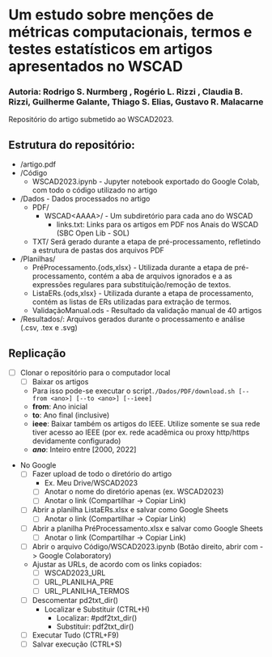 # Um estudo sobre menções de métricas computacionais, termos e testes estatísticos em artigos apresentados no WSCAD

### Autoria: Rodrigo S. Nurmberg , Rogério L. Rizzi , Claudia B. Rizzi, Guilherme Galante, Thiago S. Elias, Gustavo R. Malacarne

Repositório do artigo submetido ao WSCAD2023.

## Estrutura do repositório:

 - /artigo.pdf
 - /Código
	 - WSCAD2023.ipynb - Jupyter notebook exportado do Google Colab, com todo o código utilizado no artigo
 - /Dados - Dados processados no artigo
	 - PDF/
		 -	WSCAD\<AAAA\>/ - Um subdiretório para cada ano do WSCAD
			 - links.txt: Links para os artigos em PDF nos Anais do WSCAD (SBC Open Lib - SOL)
	 - TXT/ Será gerado durante a etapa de pré-processamento, refletindo a estrutura de pastas dos arquivos PDF
 - /Planilhas/
	 - PréProcessamento.{ods,xlsx} - Utilizada durante a etapa de pré-processamento, contém a aba de arquivos ignorados e a as expressões regulares para substituição/remoção de textos.
	 - ListaERs.{ods,xlsx} - Utilizada durante a etapa de processamento, contém as listas de ERs utilizadas para extração de termos.
	 - ValidaçãoManual.ods - Resultado da validação manual de 40 artigos
 - /Resultados/: Arquivos gerados durante o processamento e análise (.csv, .tex e .svg)


## Replicação
 - [ ] Clonar o repositório para o computador local
	 - [ ] Baixar os artigos
	- Para isso pode-se executar o script`./Dados/PDF/download.sh [--from <ano>] [--to <ano>] [--ieee]`
	- **from**: Ano inicial
	- **to**: Ano final (inclusive)
	- **ieee**: Baixar também os artigos do IEEE. Utilize somente se sua rede tiver acesso ao IEEE (por ex. rede acadêmica ou proxy http/https devidamente configurado)
	- ***ano***: Inteiro entre [2000, 2022]
- No Google
	 - [ ] Fazer upload de todo o diretório do artigo
		 - Ex. Meu Drive/WSCAD2023
		 - [ ] Anotar o nome do diretório apenas (ex. WSCAD2023)
		 - [ ] Anotar o link (Compartilhar -> Copiar Link)
	 - [ ] Abrir a planilha ListaERs.xlsx e salvar como Google Sheets
		 - [ ] Anotar o link (Compartilhar -> Copiar Link)
	 - [ ] Abrir a planilha PréProcessamento.xlsx e salvar como Google Sheets
		 - [ ] Anotar o link (Compartilhar -> Copiar Link)
	 - [ ] Abrir o arquivo Código/WSCAD2023.ipynb (Botão direito, abrir com -> Google Colaboratory)
	 - Ajustar as URLs, de acordo com os links copiados:
		 - [ ] WSCAD2023_URL
		 - [ ] URL_PLANILHA_PRE
		 - [ ] URL_PLANILHA_TERMOS
	 - [ ] Descomentar pd2txt_dir()
		 - Localizar e Substituir (CTRL+H)
			 - Localizar: \#pdf2txt_dir()
			 - Substituir: pdf2txt_dir()
	 - [ ] Executar Tudo (CTRL+F9)
	 - [ ] Salvar execução (CTRL+S)
